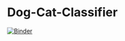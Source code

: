 # Dog-Cat-Classifier
[![Binder](https://mybinder.org/badge_logo.svg)](https://mybinder.org/v2/gh/thash-ebm/Dog-Cat-Classifier/HEAD?urlpath=voila%2Frender%2FDCC.ipynb)
